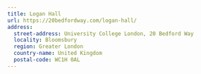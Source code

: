 ```yaml
---
title: Logan Hall
url: https://20bedfordway.com/logan-hall/
address:
  street-address: University College London, 20 Bedford Way
  locality: Bloomsbury
  region: Greater London
  country-name: United Kingdom
  postal-code: WC1H 0AL
---
```

